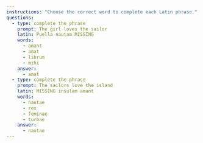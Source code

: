 ```yaml
---
instructions: "Choose the correct word to complete each Latin phrase."
questions:
  - type: complete the phrase
    prompt: The girl loves the sailor
    latin: Puella nautam MISSING
    words:
      - amant
      - amat
      - librum
      - mihi
    answer:
      - amat
  - type: complete the phrase
    prompt: The sailors love the island
    latin: MISSING insulam amant
    words:
      - nautae
      - rex
      - feminae
      - turbae
    answer:
      - nautae
---
```


